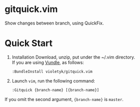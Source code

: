 # gitquick.vim
Show changes between branch, using QuickFix.

# Quick Start
1. Installation
Download, unzip, put under the ~/.vim directory.  
If you are using [Vundle](http://github.com/gmarik/vundle), as follows:

    ```vim
    :BundleInstall violetyk/gitquick.vim
    ```

2. Launch `vim`, run the following command:
    ```vim
    :Gitquick {branch-name} [{branch-name}]
    ```

If you omit the second argument, `{branch-name}` is `master`.  
